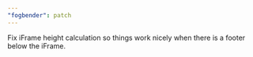 ```yaml
---
"fogbender": patch
---
```


Fix iFrame height calculation so things work nicely when there is a footer below the iFrame.

